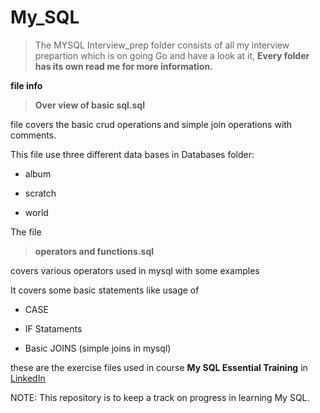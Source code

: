 # My_SQL
> The MYSQL Interview_prep folder consists of all my interview prepartion which is on going Go and have a look at it, **Every folder has its own read me for more information.**

**file info**
> **Over view of basic sql.sql** 

file  covers the basic crud operations and simple join operations with comments.

This file use three different data bases in Databases folder:

* album

* scratch

* world


The file 
> **operators and functions.sql** 

covers various operators used in mysql with some examples 

It covers some basic statements like usage of 

* CASE

* IF Stataments

* Basic JOINS (simple joins in mysql)

these are the exercise files used in course **My SQL Essential Training** in [LinkedIn](https://www.linkedin.com/learning-login/share?account=92695330&forceAccount=false&redirect=https%3A%2F%2Fwww.linkedin.com%2Flearning%2Fmysql-essential-training-2%3Ftrk%3Dshare_ent_url%26shareId%3D6YKzxNXPRsGXyODA4XauCA%253D%253D)

NOTE: This repository is to keep a track on progress in learning My SQL.
